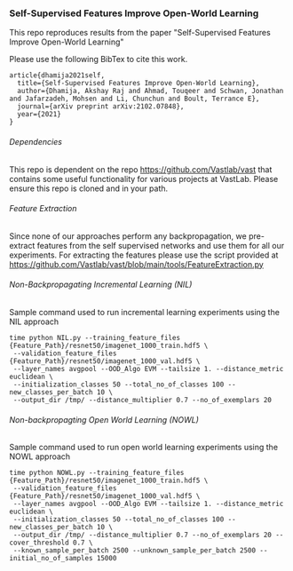 ### Self-Supervised Features Improve Open-World Learning

This repo reproduces results from the paper "Self-Supervised Features Improve Open-World Learning"

Please use the following BibTex to cite this work.
```
article{dhamija2021self,
  title={Self-Supervised Features Improve Open-World Learning},
  author={Dhamija, Akshay Raj and Ahmad, Touqeer and Schwan, Jonathan and Jafarzadeh, Mohsen and Li, Chunchun and Boult, Terrance E},
  journal={arXiv preprint arXiv:2102.07848},
  year={2021}
}
```
###### Dependencies
This repo is dependent on the repo https://github.com/Vastlab/vast that contains some useful functionality for various projects at VastLab.
Please ensure this repo is cloned and in your path.

###### Feature Extraction
Since none of our approaches perform any backpropagation, we pre-extract features from the self supervised networks and use them for all our experiments.
For extracting the features please use the script provided at https://github.com/Vastlab/vast/blob/main/tools/FeatureExtraction.py 

###### Non-Backpropagating Incremental Learning (NIL)
Sample command used to run incremental learning experiments using the NIL approach

```
time python NIL.py --training_feature_files {Feature_Path}/resnet50/imagenet_1000_train.hdf5 \
 --validation_feature_files {Feature_Path}/resnet50/imagenet_1000_val.hdf5 \
 --layer_names avgpool --OOD_Algo EVM --tailsize 1. --distance_metric euclidean \
 --initialization_classes 50 --total_no_of_classes 100 --new_classes_per_batch 10 \ 
 --output_dir /tmp/ --distance_multiplier 0.7 --no_of_exemplars 20
```

###### Non-backpropagting Open World Learning (NOWL)
Sample command used to run open world learning experiments using the NOWL approach

```
time python NOWL.py --training_feature_files {Feature_Path}/resnet50/imagenet_1000_train.hdf5 \
 --validation_feature_files {Feature_Path}/resnet50/imagenet_1000_val.hdf5 \
 --layer_names avgpool --OOD_Algo EVM --tailsize 1. --distance_metric euclidean \
 --initialization_classes 50 --total_no_of_classes 100 --new_classes_per_batch 10 \
 --output_dir /tmp/ --distance_multiplier 0.7 --no_of_exemplars 20 --cover_threshold 0.7 \
 --known_sample_per_batch 2500 --unknown_sample_per_batch 2500 --initial_no_of_samples 15000
```